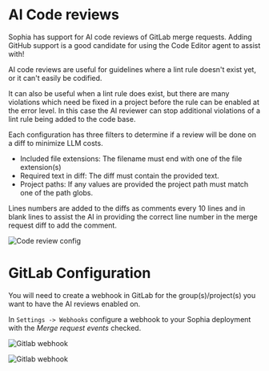 # AI Code reviews

Sophia has support for AI code reviews of GitLab merge requests. Adding GitHub support is a good candidate for using the Code Editor agent to assist with!

AI code reviews are useful for guidelines where a lint rule doesn't exist yet, or it can't easily be codified.

It can also be useful when a lint rule does exist, but there are many violations which need be fixed in a project before the rule can be enabled at the error level.
In this case the AI reviewer can stop additional violations of a lint rule being added to the code base.

Each configuration has three filters to determine if a review will be done on a diff to minimize LLM costs.

- Included file extensions: The filename must end with one of the file extension(s)
- Required text in diff: The diff must contain the provided text.
- Project paths: If any values are provided the project path must match one of the path globs.

Lines numbers are added to the diffs as comments every 10 lines and in blank lines to assist the AI in providing the correct line number in the merge request diff to add the comment.

![Code review config](https://public.trafficguard.ai/sophia/code-reviews.png)

# GitLab Configuration

You will need to create a webhook in GitLab for the group(s)/project(s) you want to have the AI reviews enabled on.

In `Settings -> Webhooks` configure a webhook to your Sophia deployment with the *Merge request events* checked.

![Gitlab webhook](https://public.trafficguard.ai/sophia/gitlab-webhook1.png)

![Gitlab webhook](https://public.trafficguard.ai/sophia/gitlab-webhook2.png)